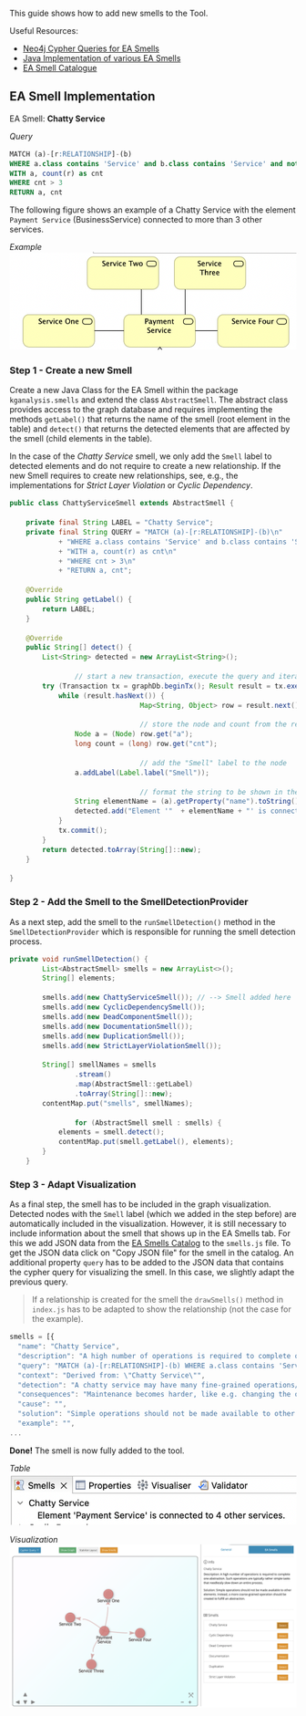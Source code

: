 This guide shows how to add new smells to the Tool.

Useful Resources:
- [Neo4j Cypher Queries for EA Smells](https://github.com/borkdominik/CM2KG/tree/main/at.ac.tuwien.big.msm.cmgba.graphml/smellQueries)
- [Java Implementation of various EA Smells](https://github.com/borkdominik/CM2KG/tree/main/EASmells_Salentin/src/main/java/de/example/smells)
- [EA Smell Catalogue](https://swc-public.pages.rwth-aachen.de/smells/ea-smells/)

## EA Smell Implementation

EA Smell: **Chatty Service**

*Query*
```sql
MATCH (a)-[r:RELATIONSHIP]-(b)
WHERE a.class contains 'Service' and b.class contains 'Service' and not r.type contains 'Composition'
WITH a, count(r) as cnt
WHERE cnt > 3
RETURN a, cnt
```

The following figure shows an example of a Chatty Service with the element `Payment Service` (BusinessService) connected to more than 3 other services. 

*Example*
<img src="./images/new-smell-model.png">

### Step 1 - Create a new Smell

Create a new Java Class for the EA Smell within the package `kganalysis.smells` and extend the class `AbstractSmell`.
The abstract class provides access to the graph database and requires implementing the methods `getLabel()` that returns the name of the smell (root element in the table) and `detect()` that returns the detected elements that are affected by the smell (child elements in the table). 

In the case of the _Chatty Service_ smell, we only add the `Smell` label to detected elements and do not require to create a new relationship. If the new Smell requires to create new relationships, see, e.g., the implementations for _Strict Layer Violation_ or _Cyclic Dependency_. 

```java
public class ChattyServiceSmell extends AbstractSmell {

	private final String LABEL = "Chatty Service";
	private final String QUERY = "MATCH (a)-[r:RELATIONSHIP]-(b)\n"
			+ "WHERE a.class contains 'Service' and b.class contains 'Service' and not r.type contains 'Composition'\n"
			+ "WITH a, count(r) as cnt\n"
			+ "WHERE cnt > 3\n"
			+ "RETURN a, cnt";
	
	@Override
	public String getLabel() {
		return LABEL;
	}

	@Override
	public String[] detect() {
		List<String> detected = new ArrayList<String>();
		
                // start a new transaction, execute the query and iterate over the result
		try (Transaction tx = graphDb.beginTx(); Result result = tx.execute(QUERY)) {
			while (result.hasNext()) {
                                Map<String, Object> row = result.next();
                                
                                // store the node and count from the result
				Node a = (Node) row.get("a");
				long count = (long) row.get("cnt");
				
                                // add the "Smell" label to the node
				a.addLabel(Label.label("Smell"));

                                // format the string to be shown in the table
				String elementName = (a).getProperty("name").toString();
				detected.add("Element '"  + elementName + "' is connected to " + count + " other services.");
			}
			tx.commit();
		}
		return detected.toArray(String[]::new);
	}

}
```

### Step 2 - Add the Smell to the SmellDetectionProvider

As a next step, add the smell to the `runSmellDetection()` method in the `SmellDetectionProvider` which is responsible for running the smell detection process. 


```java
private void runSmellDetection() {
		List<AbstractSmell> smells = new ArrayList<>();
		String[] elements;

		smells.add(new ChattyServiceSmell()); // --> Smell added here
		smells.add(new CyclicDependencySmell());
		smells.add(new DeadComponentSmell());
		smells.add(new DocumentationSmell());
		smells.add(new DuplicationSmell());
		smells.add(new StrictLayerViolationSmell());

		String[] smellNames = smells
				.stream()
				.map(AbstractSmell::getLabel)
				.toArray(String[]::new);
		contentMap.put("smells", smellNames);
		
                for (AbstractSmell smell : smells) {
			elements = smell.detect();
			contentMap.put(smell.getLabel(), elements);
		}
	}
```

### Step 3 - Adapt Visualization

As a final step, the smell has to be included in the graph visualization. Detected nodes with the `Smell` label (which we added in the step before) are automatically included in the visualization. However, it is still necessary to include information about the smell that shows up in the EA Smells tab. For this we add JSON data from the [EA Smells Catalog](https://swc-public.pages.rwth-aachen.de/smells/ea-smells/) to the `smells.js` file. To get the JSON data click on "Copy JSON file" for the smell in the catalog. An additional property `query` has to be added to the JSON data that contains the cypher query for visualizing the smell. In this case, we slightly adapt the previous query.

> If a relationship is created for the smell the `drawSmells()` method in `index.js` has to be adapted to show the relationship (not the case for the example).

```js
smells = [{
  "name": "Chatty Service",
  "description": "A high number of operations is required to complete one abstraction. Such operations are typically rather simple tasks that needlessly slow down an entire process.",
  "query": "MATCH (a)-[r:RELATIONSHIP]-(b) WHERE a.class contains 'Service' and b.class contains 'Service' and not r.type contains 'Composition' WITH a, count(r) as cnt WHERE cnt > 3 MATCH (a)-[r1:RELATIONSHIP]-(b1) WHERE a.class contains 'Service' and b1.class contains 'Service' RETURN a, r1, b1",
  "context": "Derived from: \"Chatty Service\"",
  "detection": "A chatty service may have many fine-grained operations/responsibilities. It is suspicious when a service relates to many other services and makes use of them, especially when the provided functionality is rather simple.",
  "consequences": "Maintenance becomes harder, like e.g. changing the order of invocations. Many interactions are required, which leads to overall higher time consumption. This can be especially harmful when synchronous tasks are chained together.",
  "cause": "",
  "solution": "Simple operations should not be made available to other elements. Instead, a more coarse-grained operation should be created to fulfill an abstraction.",
  "example": "",
...
```

**Done!** The smell is now fully added to the tool.

*Table*
<img src="./images/new-smell-table.png">

*Visualization*
<img src="./images/new-smell-visualization.png">





